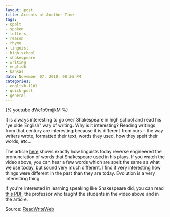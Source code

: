 ```yaml
--- 
layout: post
title: Accents of Another Time
tags: 
- spelt
- spoken
- letters
- reason
- rhyme
- linguist
- high-school
- shakespeare
- writing
- english
- kansas
date: November 07, 2010, 08:36 PM
categories: 
- english-1101
- quick-post
- general
---
```

{% youtube dWe1b9mjjkM %}

It is always interesting to go over Shakespeare in high school and read his "ye olde English" way of writing. Why is it interesting? Reading writings from that century are interesting because it is different from ours \- the way writers wrote, formatted their text, words they used, how they spelt their words, etc...

The article [here](http://www.thehistoryblog.com/archives/8099) shows exactly how linguists today reverse engineered the pronunciation of words that Shakespeare used in his plays. If you watch the video above, you can hear a few words which are spelt the same as what we use today, but sound very much different. I find it very interesting how things were different in the past than they are today. Evolution is a very interesting thing.

If you're interested in learning speaking like Shakespeare did, you can read [this PDF](http://www.paulmeier.com/OP.pdf) the professor who taught the students in the video above and in the article.

Source: [ReadWriteWeb](http://www.readwriteweb.com/archives/click_to_hear_americas_original_accent_-_i_mean_sh.php)
